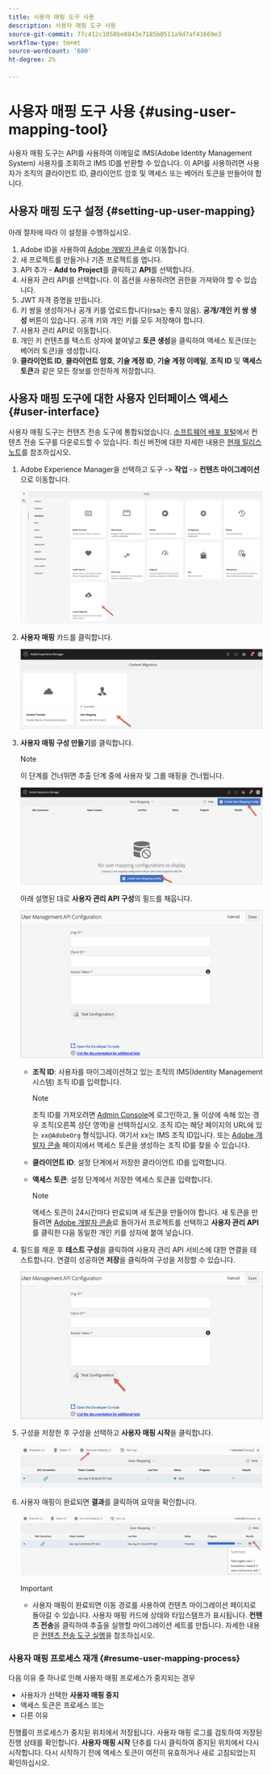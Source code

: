 ```yaml
---
title: 사용자 매핑 도구 사용
description: 사용자 매핑 도구 사용
source-git-commit: 77c412c1050be8843e7185b0511a9d7af41669e3
workflow-type: tm+mt
source-wordcount: '680'
ht-degree: 2%

---
```



# 사용자 매핑 도구 사용 {#using-user-mapping-tool}

사용자 매핑 도구는 API를 사용하여 이메일로 IMS(Adobe Identity Management System) 사용자를 조회하고 IMS ID를 반환할 수 있습니다. 이 API를 사용하려면 사용자가 조직의 클라이언트 ID, 클라이언트 암호 및 액세스 또는 베어러 토큰을 만들어야 합니다.

## 사용자 매핑 도구 설정 {#setting-up-user-mapping}

아래 절차에 따라 이 설정을 수행하십시오.

1. Adobe ID을 사용하여 [Adobe 개발자 콘솔](https://console.adobe.io)로 이동합니다.
1. 새 프로젝트를 만들거나 기존 프로젝트를 엽니다.
1. API 추가 - **Add to Project**&#x200B;를 클릭하고 **API**&#x200B;를 선택합니다.
1. 사용자 관리 API를 선택합니다.  이 옵션을 사용하려면 권한을 가져와야 할 수 있습니다.
1. JWT 자격 증명을 만듭니다.
1. 키 쌍을 생성하거나 공개 키를 업로드합니다(rsa는 좋지 않음).  **공개/개인 키 쌍 생성** 버튼이 있습니다.  공개 키와 개인 키를 모두 저장해야 합니다.
1. 사용자 관리 API로 이동합니다.
1. 개인 키 컨텐츠를 텍스트 상자에 붙여넣고 **토큰 생성**&#x200B;을 클릭하여 액세스 토큰(또는 베어러 토큰)을 생성합니다.
1. **클라이언트 ID**, **클라이언트 암호**, **기술 계정 ID**, **기술 계정 이메일**, **조직 ID** 및 **액세스 토큰**&#x200B;과 같은 모든 정보를 안전하게 저장합니다.

## 사용자 매핑 도구에 대한 사용자 인터페이스 액세스 {#user-interface}

사용자 매핑 도구는 컨텐츠 전송 도구에 통합되었습니다. [소프트웨어 배포 포털](https://experience.adobe.com/#/downloads/content/software-distribution/en/aemcloud.html)에서 컨텐츠 전송 도구를 다운로드할 수 있습니다. 최신 버전에 대한 자세한 내용은 [현재 릴리스 노트](/help/release-notes/release-notes-cloud/release-notes-current.md)를 참조하십시오.

1. Adobe Experience Manager을 선택하고 도구 -> **작업** -> **컨텐츠 마이그레이션**&#x200B;으로 이동합니다.

   ![이미지](/help/move-to-cloud-service/content-transfer-tool/assets-user-mapping/user-mapping-access1.png)

1. **사용자 매핑** 카드를 클릭합니다.

   ![이미지](/help/move-to-cloud-service/content-transfer-tool/assets-user-mapping/user-mapping-access2.png)

1. **사용자 매핑 구성 만들기**&#x200B;를 클릭합니다.

   >[!NOTE]
   >이 단계를 건너뛰면 추출 단계 중에 사용자 및 그룹 매핑을 건너뜁니다.

   ![이미지](/help/move-to-cloud-service/content-transfer-tool/assets-user-mapping/user-mapping-access5.png)

   아래 설명된 대로 **사용자 관리 API 구성**&#x200B;의 필드를 채웁니다.

   ![이미지](/help/move-to-cloud-service/content-transfer-tool/assets-user-mapping/user-mapping-access3.png)


   * **조직 ID**: 사용자를 마이그레이션하고 있는 조직의 IMS(Identity Management 시스템) 조직 ID를 입력합니다.

      >[!NOTE]
      >조직 ID를 가져오려면 [Admin Console](https://adminconsole.adobe.com/)에 로그인하고, 둘 이상에 속해 있는 경우 조직(오른쪽 상단 영역)을 선택하십시오. 조직 ID는 해당 페이지의 URL에 있는 `xx@AdobeOrg` 형식입니다. 여기서 xx는 IMS 조직 ID입니다.  또는 [Adobe 개발자 콘솔](https://console.adobe.io) 페이지에서 액세스 토큰을 생성하는 조직 ID를 찾을 수 있습니다.

   * **클라이언트 ID**: 설정 단계에서 저장한 클라이언트 ID를 입력합니다.

   * **액세스 토큰**: 설정 단계에서 저장한 액세스 토큰을 입력합니다.

      >[!NOTE]
      >액세스 토큰이 24시간마다 만료되며 새 토큰을 만들어야 합니다. 새 토큰을 만들려면 [Adobe 개발자 콘솔](https://console.adobe.io)로 돌아가서 프로젝트를 선택하고 **사용자 관리 API**&#x200B;를 클릭한 다음 동일한 개인 키를 상자에 붙여 넣습니다.

1. 필드를 채운 후 **테스트 구성**&#x200B;을 클릭하여 사용자 관리 API 서비스에 대한 연결을 테스트합니다. 연결이 성공하면 **저장**&#x200B;을 클릭하여 구성을 저장할 수 있습니다.

   ![이미지](/help/move-to-cloud-service/content-transfer-tool/assets-user-mapping/user-mapping-access4.png)

1. 구성을 저장한 후 구성을 선택하고 **사용자 매핑 시작**&#x200B;을 클릭합니다.

   ![이미지](/help/move-to-cloud-service/content-transfer-tool/assets-user-mapping/user-mapping-landing4.png)

1. 사용자 매핑이 완료되면 **결과**&#x200B;를 클릭하여 요약을 확인합니다.

   ![이미지](/help/move-to-cloud-service/content-transfer-tool/assets-user-mapping/user-mapping-landing5.png)

   >[!IMPORTANT]
   >* 사용자 매핑이 완료되면 이동 경로를 사용하여 컨텐츠 마이그레이션 페이지로 돌아갈 수 있습니다. 사용자 매핑 카드에 상태와 타임스탬프가 표시됩니다. **컨텐츠 전송**&#x200B;을 클릭하여 추출을 실행할 마이그레이션 세트를 만듭니다. 자세한 내용은 [컨텐츠 전송 도구 실행](https://experienceleague.adobe.com/docs/experience-manager-cloud-service/moving/cloud-migration/content-transfer-tool/using-content-transfer-tool.html?lang=en#running-tool)을 참조하십시오.


### 사용자 매핑 프로세스 재개 {#resume-user-mapping-process}

다음 이유 중 하나로 인해 사용자 매핑 프로세스가 중지되는 경우

* 사용자가 선택한 **사용자 매핑 중지**
* 액세스 토큰은 프로세스 또는
* 다른 이유

진행률이 프로세스가 중지된 위치에서 저장됩니다. 사용자 매핑 로그를 검토하여 저장된 진행 상태를 확인합니다. **사용자 매핑 시작** 단추를 다시 클릭하여 중지된 위치에서 다시 시작합니다. 다시 시작하기 전에 액세스 토큰이 여전히 유효하거나 새로 고침되었는지 확인하십시오.
